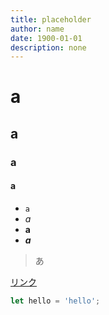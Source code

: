 ```yaml
---
title: placeholder
author: name
date: 1900-01-01
description: none
---
```

# a
## a
### a
#### a
- `a`
- *a*
- **a**
- ***a***


>あ

[リンク](リンク)

```javascript
let hello = 'hello';
```
